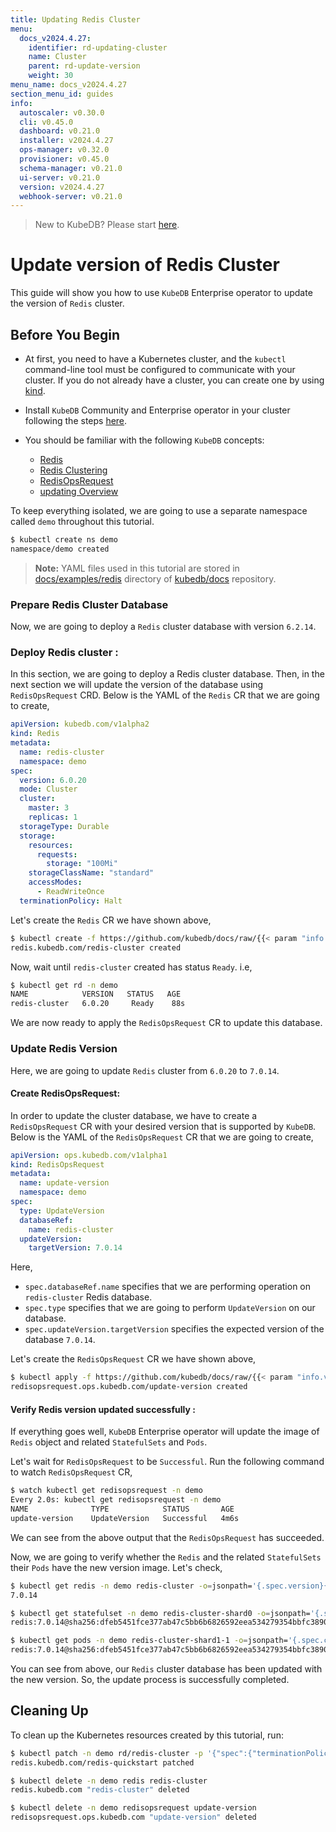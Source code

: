 ```yaml
---
title: Updating Redis Cluster
menu:
  docs_v2024.4.27:
    identifier: rd-updating-cluster
    name: Cluster
    parent: rd-update-version
    weight: 30
menu_name: docs_v2024.4.27
section_menu_id: guides
info:
  autoscaler: v0.30.0
  cli: v0.45.0
  dashboard: v0.21.0
  installer: v2024.4.27
  ops-manager: v0.32.0
  provisioner: v0.45.0
  schema-manager: v0.21.0
  ui-server: v0.21.0
  version: v2024.4.27
  webhook-server: v0.21.0
---
```


> New to KubeDB? Please start [here](/docs/v2024.4.27/README).

# Update version of Redis Cluster

This guide will show you how to use `KubeDB` Enterprise operator to update the version of `Redis` cluster.

## Before You Begin

- At first, you need to have a Kubernetes cluster, and the `kubectl` command-line tool must be configured to communicate with your cluster. If you do not already have a cluster, you can create one by using [kind](https://kind.sigs.k8s.io/docs/user/quick-start/).

- Install `KubeDB` Community and Enterprise operator in your cluster following the steps [here](/docs/v2024.4.27/setup/README).

- You should be familiar with the following `KubeDB` concepts:
  - [Redis](/docs/v2024.4.27/guides/redis/concepts/redis)
  - [Redis Clustering](/docs/v2024.4.27/guides/redis/clustering/redis-cluster)
  - [RedisOpsRequest](/docs/v2024.4.27/guides/redis/concepts/redisopsrequest)
  - [updating Overview](/docs/v2024.4.27/guides/redis/update-version/overview)

To keep everything isolated, we are going to use a separate namespace called `demo` throughout this tutorial.

```bash
$ kubectl create ns demo
namespace/demo created
```

> **Note:** YAML files used in this tutorial are stored in [docs/examples/redis](/docs/v2024.4.27/examples/redis) directory of [kubedb/docs](https://github.com/kube/docs) repository.

### Prepare Redis Cluster Database

Now, we are going to deploy a `Redis` cluster database with version `6.2.14`.

### Deploy Redis cluster :

In this section, we are going to deploy a Redis cluster database. Then, in the next section we will update the version of the database using `RedisOpsRequest` CRD. Below is the YAML of the `Redis` CR that we are going to create,

```yaml
apiVersion: kubedb.com/v1alpha2
kind: Redis
metadata:
  name: redis-cluster
  namespace: demo
spec:
  version: 6.0.20
  mode: Cluster
  cluster:
    master: 3
    replicas: 1
  storageType: Durable
  storage:
    resources:
      requests:
        storage: "100Mi"
    storageClassName: "standard"
    accessModes:
      - ReadWriteOnce
  terminationPolicy: Halt
```

Let's create the `Redis` CR we have shown above,

```bash
$ kubectl create -f https://github.com/kubedb/docs/raw/{{< param "info.version" >}}/docs/examples/redis/update-version/rd-cluster.yaml
redis.kubedb.com/redis-cluster created
```

Now, wait until `redis-cluster` created has status `Ready`. i.e,

```bash
$ kubectl get rd -n demo
NAME            VERSION   STATUS   AGE
redis-cluster   6.0.20     Ready    88s
```

We are now ready to apply the `RedisOpsRequest` CR to update this database.

### Update Redis Version

Here, we are going to update `Redis` cluster from `6.0.20` to `7.0.14`.

#### Create RedisOpsRequest:

In order to update the cluster database, we have to create a `RedisOpsRequest` CR with your desired version that is supported by `KubeDB`. Below is the YAML of the `RedisOpsRequest` CR that we are going to create,

```yaml
apiVersion: ops.kubedb.com/v1alpha1
kind: RedisOpsRequest
metadata:
  name: update-version
  namespace: demo
spec:
  type: UpdateVersion
  databaseRef:
    name: redis-cluster
  updateVersion:
    targetVersion: 7.0.14
```

Here,

- `spec.databaseRef.name` specifies that we are performing operation on `redis-cluster` Redis database.
- `spec.type` specifies that we are going to perform `UpdateVersion` on our database.
- `spec.updateVersion.targetVersion` specifies the expected version of the database `7.0.14`.

Let's create the `RedisOpsRequest` CR we have shown above,

```bash
$ kubectl apply -f https://github.com/kubedb/docs/raw/{{< param "info.version" >}}/docs/examples/redis/update-version/update-version.yaml
redisopsrequest.ops.kubedb.com/update-version created
```

#### Verify Redis version updated successfully :

If everything goes well, `KubeDB` Enterprise operator will update the image of `Redis` object and related `StatefulSets` and `Pods`.

Let's wait for `RedisOpsRequest` to be `Successful`.  Run the following command to watch `RedisOpsRequest` CR,

```bash
$ watch kubectl get redisopsrequest -n demo
Every 2.0s: kubectl get redisopsrequest -n demo
NAME              TYPE            STATUS       AGE
update-version    UpdateVersion   Successful   4m6s
```

We can see from the above output that the `RedisOpsRequest` has succeeded. 

Now, we are going to verify whether the `Redis` and the related `StatefulSets` their `Pods` have the new version image. Let's check,

```bash
$ kubectl get redis -n demo redis-cluster -o=jsonpath='{.spec.version}{"\n"}'
7.0.14

$ kubectl get statefulset -n demo redis-cluster-shard0 -o=jsonpath='{.spec.template.spec.containers[0].image}{"\n"}'
redis:7.0.14@sha256:dfeb5451fce377ab47c5bb6b6826592eea534279354bbfc3890c0b5e9b57c763

$ kubectl get pods -n demo redis-cluster-shard1-1 -o=jsonpath='{.spec.containers[0].image}{"\n"}'
redis:7.0.14@sha256:dfeb5451fce377ab47c5bb6b6826592eea534279354bbfc3890c0b5e9b57c763
```

You can see from above, our `Redis` cluster database has been updated with the new version. So, the update process is successfully completed.

## Cleaning Up

To clean up the Kubernetes resources created by this tutorial, run:

```bash
$ kubectl patch -n demo rd/redis-cluster -p '{"spec":{"terminationPolicy":"WipeOut"}}' --type="merge"
redis.kubedb.com/redis-quickstart patched

$ kubectl delete -n demo redis redis-cluster
redis.kubedb.com "redis-cluster" deleted

$ kubectl delete -n demo redisopsrequest update-version
redisopsrequest.ops.kubedb.com "update-version" deleted
```
